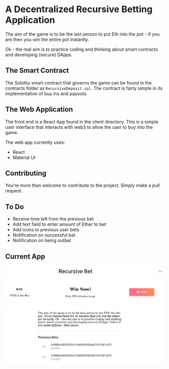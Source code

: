 # A Decentralized Recursive Betting Application

The aim of the game is to be the last person to put Eth into the pot - if you are then you win the entire pot instantly.

Ok - the real aim is to practice coding and thinking about smart contracts and developing (secure) DApps.

## The Smart Contract

The Solidity smart contract that governs the game can be found in the contracts folder as `RecursiveDeposit.sol`. The contract is fairly simple in its implementation of buy ins and payouts.

## The Web Application

The front end is a React App found in the client directory. This is a simple user interface that interacts with web3 to allow the user to buy into the game.

The web app currently uses:

- React
- Material UI


## Contributing

You're more than welcome to contribute to the project. Simply make a pull request.

## To Do

- Receive time left from the previous bet
- Add text field to enter amount of Ether to bet
- Add icons to previous user bets
- Notification on successful bet
- Notification on being outbet

## Current App

![](./img/home.png)